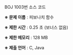 BOJ 1003번 소스 코드

<b>※ 문제 이름</b> : 피보나치 함수

<b>※ 제한 시간</b> : 0.25 초 (보너스 없음)

<b>※ 제한 메모리</b> : 128 MB

<b>※ 제출 언어</b> : C, Java

